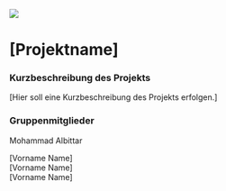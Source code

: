 ![](https://realtimeapi.io/wp-content/uploads/2017/09/realtime-api.png)


# [Projektname]

### Kurzbeschreibung des Projekts
[Hier soll eine Kurzbeschreibung des Projekts erfolgen.]

### Gruppenmitglieder
Mohammad Albittar

[Vorname Name]  
[Vorname Name]  
[Vorname Name]  


